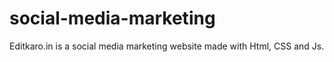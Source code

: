 # social-media-marketing
Editkaro.in is a social media marketing website made with Html, CSS and Js.
